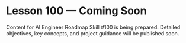 # Lesson 100 — Coming Soon

Content for AI Engineer Roadmap Skill #100 is being prepared. Detailed objectives, key concepts, and project guidance will be published soon.
